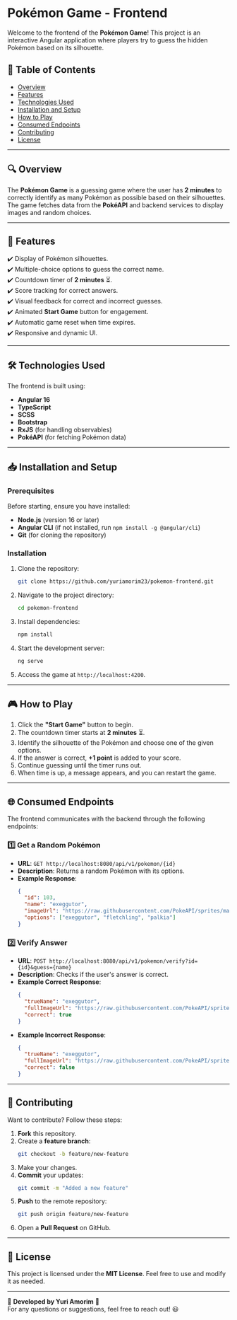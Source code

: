 # Pokémon Game - Frontend

Welcome to the frontend of the **Pokémon Game**! This project is an interactive Angular application where players try to guess the hidden Pokémon based on its silhouette.

## 📌 Table of Contents
- [Overview](#overview)
- [Features](#features)
- [Technologies Used](#technologies-used)
- [Installation and Setup](#installation-and-setup)
- [How to Play](#how-to-play)
- [Consumed Endpoints](#consumed-endpoints)
- [Contributing](#contributing)
- [License](#license)

---

## 🔍 Overview
The **Pokémon Game** is a guessing game where the user has **2 minutes** to correctly identify as many Pokémon as possible based on their silhouettes. The game fetches data from the **PokéAPI** and backend services to display images and random choices.

---

## 🚀 Features
✔️ Display of Pokémon silhouettes.  
✔️ Multiple-choice options to guess the correct name.  
✔️ Countdown timer of **2 minutes** ⏳.  
✔️ Score tracking for correct answers.  
✔️ Visual feedback for correct and incorrect guesses.  
✔️ Animated **Start Game** button for engagement.  
✔️ Automatic game reset when time expires.  
✔️ Responsive and dynamic UI.  

---

## 🛠️ Technologies Used
The frontend is built using:
- **Angular 16**
- **TypeScript**
- **SCSS**
- **Bootstrap**
- **RxJS** (for handling observables)
- **PokéAPI** (for fetching Pokémon data)

---

## 📥 Installation and Setup
### Prerequisites
Before starting, ensure you have installed:
- **Node.js** (version 16 or later)
- **Angular CLI** (if not installed, run `npm install -g @angular/cli`)
- **Git** (for cloning the repository)

### Installation
1. Clone the repository:
   ```bash
   git clone https://github.com/yuriamorim23/pokemon-frontend.git
   ```
2. Navigate to the project directory:
   ```bash
   cd pokemon-frontend
   ```
3. Install dependencies:
   ```bash
   npm install
   ```
4. Start the development server:
   ```bash
   ng serve
   ```
5. Access the game at `http://localhost:4200`.

---

## 🎮 How to Play
1. Click the **"Start Game"** button to begin.
2. The countdown timer starts at **2 minutes** ⏳.
3. Identify the silhouette of the Pokémon and choose one of the given options.
4. If the answer is correct, **+1 point** is added to your score.
5. Continue guessing until the timer runs out.
6. When time is up, a message appears, and you can restart the game.

---

## 🌐 Consumed Endpoints
The frontend communicates with the backend through the following endpoints:

### 1️⃣ **Get a Random Pokémon**
- **URL**: `GET http://localhost:8080/api/v1/pokemon/{id}`
- **Description**: Returns a random Pokémon with its options.
- **Example Response**:
  ```json
  {
    "id": 103,
    "name": "exeggutor",
    "imageUrl": "https://raw.githubusercontent.com/PokeAPI/sprites/master/sprites/pokemon/103.png",
    "options": ["exeggutor", "fletchling", "palkia"]
  }
  ```

### 2️⃣ **Verify Answer**
- **URL**: `POST http://localhost:8080/api/v1/pokemon/verify?id={id}&guess={name}`
- **Description**: Checks if the user's answer is correct.
- **Example Correct Response**:
  ```json
  {
    "trueName": "exeggutor",
    "fullImageUrl": "https://raw.githubusercontent.com/PokeAPI/sprites/master/sprites/pokemon/103.png",
    "correct": true
  }
  ```
- **Example Incorrect Response**:
  ```json
  {
    "trueName": "exeggutor",
    "fullImageUrl": "https://raw.githubusercontent.com/PokeAPI/sprites/master/sprites/pokemon/103.png",
    "correct": false
  }
  ```

---

## 🤝 Contributing
Want to contribute? Follow these steps:

1. **Fork** this repository.
2. Create a **feature branch**:
   ```bash
   git checkout -b feature/new-feature
   ```
3. Make your changes.
4. **Commit** your updates:
   ```bash
   git commit -m "Added a new feature"
   ```
5. **Push** to the remote repository:
   ```bash
   git push origin feature/new-feature
   ```
6. Open a **Pull Request** on GitHub.

---

## 📜 License
This project is licensed under the **MIT License**. Feel free to use and modify it as needed.

---

🔹 **Developed by Yuri Amorim** 🚀  
For any questions or suggestions, feel free to reach out! 😃